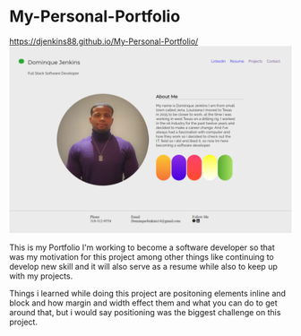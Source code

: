 # My-Personal-Portfolio
https://djenkins88.github.io/My-Personal-Portfolio/
![](images/img5.png)

This is my Portfolio I'm working to become a software developer so that was my motivation for this project among other things like continuing to develop new skill and it will also serve as a resume while also to keep up with my projects.

Things i learned while doing this project are positoning elements inline and block and how margin and width effect them and what you can do to get around that, but i would say positioning was the biggest challenge on this project.